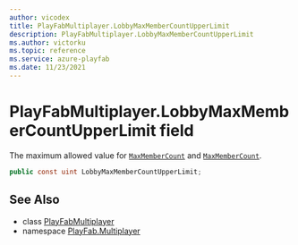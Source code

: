 ```yaml
---
author: vicodex
title: PlayFabMultiplayer.LobbyMaxMemberCountUpperLimit
description: PlayFabMultiplayer.LobbyMaxMemberCountUpperLimit
ms.author: victorku
ms.topic: reference
ms.service: azure-playfab
ms.date: 11/23/2021
---
```


# PlayFabMultiplayer.LobbyMaxMemberCountUpperLimit field

The maximum allowed value for [`MaxMemberCount`](../LobbyCreateConfiguration/MaxMemberCount.md) and [`MaxMemberCount`](../LobbyDataUpdate/MaxMemberCount.md).

```csharp
public const uint LobbyMaxMemberCountUpperLimit;
```

## See Also

* class [PlayFabMultiplayer](../PlayFabMultiplayer.md)
* namespace [PlayFab.Multiplayer](../../PlayFabMultiplayerSDK.md)

